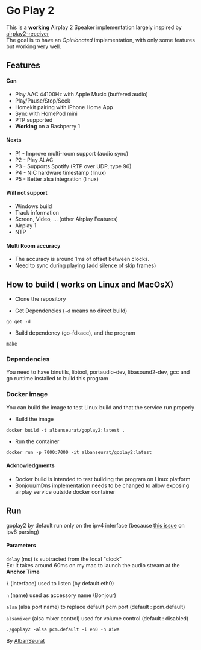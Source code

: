 # Go Play 2

This is a **working** Airplay 2 Speaker implementation largely inspired by [airplay2-receiver](https://github.com/openairplay/airplay2-receiver)
<br>
The goal is to have an *Opinionated* implementation, with only some features but working very well.

## Features

#### Can 

* Play AAC 44100Hz with Apple Music (buffered audio)
* Play/Pause/Stop/Seek
* Homekit pairing with iPhone Home App
* Sync with HomePod mini
* PTP supported 
* **Working** on a Rasbperry 1

#### Nexts  

* P1 - Improve multi-room support (audio sync)
* P2 - Play ALAC
* P3 - Supports Spotify (RTP over UDP, type 96) 
* P4 - NIC hardware timestamp (linux)
* P5 - Better alsa integration (linux)

#### Will not support

* Windows build
* Track information 
* Screen, Video, ... (other Airplay Features)
* Airplay 1
* NTP

#### Multi Room accuracy 

* The accuracy is around 1ms of offset between clocks.
* Need to sync during playing (add silence of skip frames) 

## How to build ( works on Linux and MacOsX)

* Clone the repository 
  
* Get Dependencies (`-d` means no direct build)

```shell
go get -d 
```

* Build dependency (go-fdkacc), and the program 

```shell
make 
```

### Dependencies 

You need to have binutils, libtool, portaudio-dev, libasound2-dev, gcc and go runtime installed to build this program

### Docker image

You can build the image to test Linux build and that the service run properly 

* Build the image

```shell
docker build -t albanseurat/goplay2:latest .
```

* Run the container

```shell
docker run -p 7000:7000 -it albanseurat/goplay2:latest
```

#### Acknowledgments  

* Docker build is intended to test building the program on Linux platform
* Bonjour/mDns implementation needs to be changed to allow exposing airplay service outside docker container

## Run

goplay2 by default run only on the ipv4 interface (because [this issue](https://github.com/golang/go/issues/31024) on ipv6 parsing) 

#### Parameters 

`delay` (ms) is subtracted from the local "clock" <br>
Ex: It takes around 60ms on my mac to launch the audio stream at the **Anchor Time** 

`i` (interface) used to listen (by default eth0)

`n` (name) used as accessory name (Bonjour) 

`alsa` (alsa port name) to replace default pcm port (default : pcm.default)

`alsamixer` (alsa mixer control) used for volume control (default : disabled)

```shell
./goplay2 -alsa pcm.default -i en0 -n aiwa
```


By [AlbanSeurat](https://github.com/AlbanSeurat)
